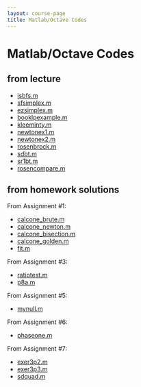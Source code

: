 ```yaml
---
layout: course-page
title: Matlab/Octave Codes
---
```


# Matlab/Octave Codes

## from lecture

  * [isbfs.m](assets/codes/isbfs.m)
  * [sfsimplex.m](assets/codes/sfsimplex.m)
  * [ezsimplex.m](assets/codes/ezsimplex.m)
  * [booklpexample.m](assets/codes/booklpexample.m)
  * [kleeminty.m](assets/codes/kleeminty.m)
  * [newtonex1.m](assets/codes/newtonex1.m)
  * [newtonex2.m](assets/codes/newtonex2.m)
  * [rosenbrock.m](assets/codes/rosenbrock.m)
  * [sdbt.m](assets/codes/sdbt.m)
  * [sr1bt.m](assets/codes/sr1bt.m)
  * [rosencompare.m](assets/codes/rosencompare.m)

## from homework solutions

From Assignment #1:

  * [calcone_brute.m](assets/codes/calcone_brute.m)
  * [calcone_newton.m](assets/codes/calcone_newton.m)
  * [calcone_bisection.m](assets/codes/calcone_bisection.m)
  * [calcone_golden.m](assets/codes/calcone_golden.m)
  * [fit.m](assets/codes/fit.m)

From Assignment #3:

  * [ratiotest.m](assets/codes/ratiotest.m)
  * [p8a.m](assets/codes/p8a.m)

From Assignment #5:

  * [mynull.m](assets/codes/mynull.m)

From Assignment #6:

  * [phaseone.m](assets/codes/phaseone.m)

From Assignment #7:

  * [exer3p2.m](assets/codes/exer3p2.m)
  * [exer3p3.m](assets/codes/exer3p3.m)
  * [sdquad.m](assets/codes/sdquad.m)
